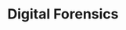 # Digital Forensics

[](performing-digital-forensics-on-a-windows-machine)

[](get-the-evidence-you-need-with-forensic-images)

[](endian-systems-explained-little-endian-vs-big-endian)
